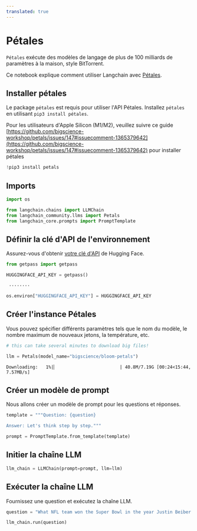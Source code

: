 ```yaml
---
translated: true
---
```


# Pétales

`Pétales` exécute des modèles de langage de plus de 100 milliards de paramètres à la maison, style BitTorrent.

Ce notebook explique comment utiliser Langchain avec [Pétales](https://github.com/bigscience-workshop/petals).

## Installer pétales

Le package `pétales` est requis pour utiliser l'API Pétales. Installez `pétales` en utilisant `pip3 install pétales`.

Pour les utilisateurs d'Apple Silicon (M1/M2), veuillez suivre ce guide [https://github.com/bigscience-workshop/petals/issues/147#issuecomment-1365379642](https://github.com/bigscience-workshop/petals/issues/147#issuecomment-1365379642) pour installer pétales

```python
!pip3 install petals
```

## Imports

```python
import os

from langchain.chains import LLMChain
from langchain_community.llms import Petals
from langchain_core.prompts import PromptTemplate
```

## Définir la clé d'API de l'environnement

Assurez-vous d'obtenir [votre clé d'API](https://huggingface.co/docs/api-inference/quicktour#get-your-api-token) de Hugging Face.

```python
from getpass import getpass

HUGGINGFACE_API_KEY = getpass()
```

```output
 ········
```

```python
os.environ["HUGGINGFACE_API_KEY"] = HUGGINGFACE_API_KEY
```

## Créer l'instance Pétales

Vous pouvez spécifier différents paramètres tels que le nom du modèle, le nombre maximum de nouveaux jetons, la température, etc.

```python
# this can take several minutes to download big files!

llm = Petals(model_name="bigscience/bloom-petals")
```

```output
Downloading:   1%|▏                        | 40.8M/7.19G [00:24<15:44, 7.57MB/s]
```

## Créer un modèle de prompt

Nous allons créer un modèle de prompt pour les questions et réponses.

```python
template = """Question: {question}

Answer: Let's think step by step."""

prompt = PromptTemplate.from_template(template)
```

## Initier la chaîne LLM

```python
llm_chain = LLMChain(prompt=prompt, llm=llm)
```

## Exécuter la chaîne LLM

Fournissez une question et exécutez la chaîne LLM.

```python
question = "What NFL team won the Super Bowl in the year Justin Beiber was born?"

llm_chain.run(question)
```

